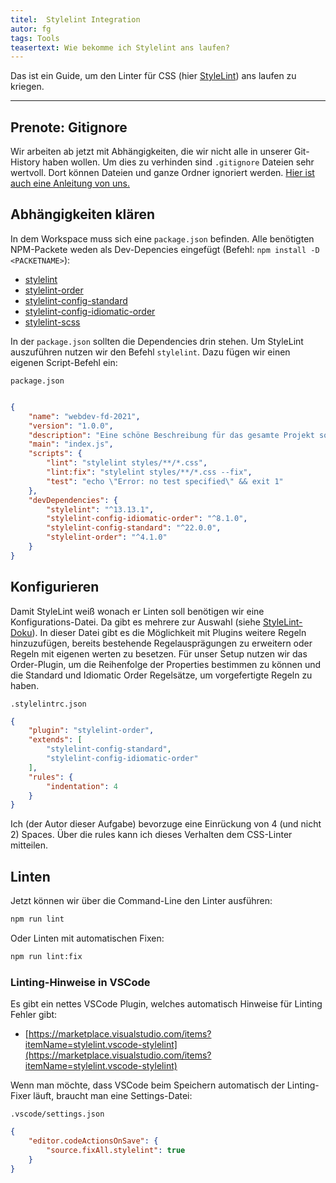 ```yaml
---
titel:  Stylelint Integration
autor: fg
tags: Tools
teasertext: Wie bekomme ich Stylelint ans laufen?
---
```


Das ist ein Guide, um den Linter für CSS (hier [StyleLint](https://stylelint.io/)) ans laufen zu kriegen.

---

## Prenote: Gitignore

Wir arbeiten ab jetzt mit Abhängigkeiten, die wir nicht alle in unserer Git-History haben wollen. Um dies zu verhinden sind `.gitignore` Dateien sehr wertvoll. Dort können Dateien und ganze Ordner ignoriert werden. [Hier ist auch eine Anleitung von uns.](../gitignore/)

## Abhängigkeiten klären

In dem Workspace muss sich eine `package.json` befinden. Alle benötigten NPM-Packete weden als Dev-Depencies eingefügt (Befehl: `npm install -D <PACKETNAME>`):

- [stylelint](https://stylelint.io/)
- [stylelint-order](https://github.com/hudochenkov/stylelint-order)
- [stylelint-config-standard](https://github.com/stylelint/stylelint-config-standard)
- [stylelint-config-idiomatic-order](https://github.com/ream88/stylelint-config-idiomatic-order)
- [stylelint-scss](https://github.com/kristerkari/stylelint-scss)

In der `package.json` sollten die Dependencies drin stehen. Um StyleLint auszuführen nutzen wir den Befehl `stylelint`. Dazu fügen wir einen eigenen Script-Befehl ein:

`package.json`
```json

{
    "name": "webdev-fd-2021",
    "version": "1.0.0",
    "description": "Eine schöne Beschreibung für das gesamte Projekt sollte sich hier befinden.",
    "main": "index.js",
    "scripts": {
        "lint": "stylelint styles/**/*.css",
        "lint:fix": "stylelint styles/**/*.css --fix",
        "test": "echo \"Error: no test specified\" && exit 1"
    },
    "devDependencies": {
        "stylelint": "^13.13.1",
        "stylelint-config-idiomatic-order": "^8.1.0",
        "stylelint-config-standard": "^22.0.0",
        "stylelint-order": "^4.1.0"
    }
}
```

## Konfigurieren

Damit StyleLint weiß wonach er Linten soll benötigen wir eine Konfigurations-Datei. Da gibt es mehrere zur Auswahl (siehe [StyleLint-Doku](https://stylelint.io/user-guide/configure)). In dieser Datei gibt es die Möglichkeit mit Plugins weitere Regeln hinzuzufügen, bereits bestehende Regelausprägungen zu erweitern oder Regeln mit eigenen werten zu besetzen. Für unser Setup nutzen wir das Order-Plugin, um die Reihenfolge der Properties bestimmen zu können und die Standard und Idiomatic Order Regelsätze, um vorgefertigte Regeln zu haben.

`.stylelintrc.json`
```json
{
    "plugin": "stylelint-order",
    "extends": [
        "stylelint-config-standard",
        "stylelint-config-idiomatic-order"
    ],
    "rules": {
        "indentation": 4
    }
}
```
Ich (der Autor dieser Aufgabe) bevorzuge eine Einrückung von 4 (und nicht 2) Spaces. Über die rules kann ich dieses Verhalten dem CSS-Linter mitteilen.

## Linten

Jetzt können wir über die Command-Line den Linter ausführen:

```bash
npm run lint
```

Oder Linten mit automatischen Fixen:

```bash
npm run lint:fix
```

### Linting-Hinweise in VSCode

Es gibt ein nettes VSCode Plugin, welches automatisch Hinweise für Linting Fehler gibt:

- [https://marketplace.visualstudio.com/items?itemName=stylelint.vscode-stylelint](https://marketplace.visualstudio.com/items?itemName=stylelint.vscode-stylelint)

Wenn man möchte, dass VSCode beim Speichern automatisch der Linting-Fixer läuft, braucht man eine Settings-Datei:

`.vscode/settings.json`
```json
{
    "editor.codeActionsOnSave": {
        "source.fixAll.stylelint": true
    }
}
```

